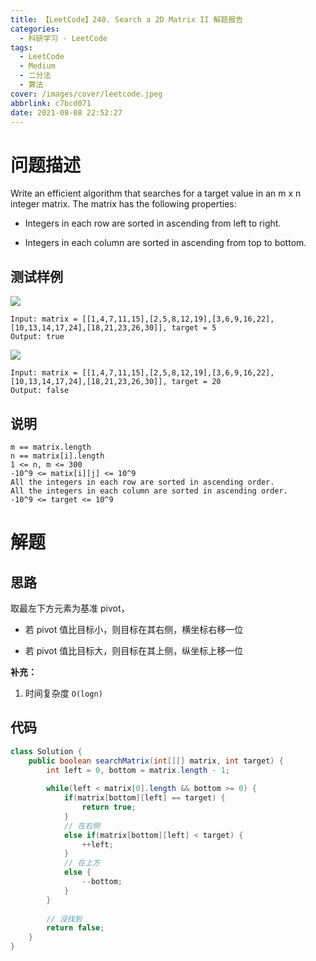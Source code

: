 ```yaml
---
title: 【LeetCode】240. Search a 2D Matrix II 解题报告
categories:
  - 科研学习 - LeetCode
tags:
  - LeetCode
  - Medium
  - 二分法
  - 算法
cover: /images/cover/leetcode.jpeg
abbrlink: c7bcd071
date: 2021-08-08 22:52:27
---
```


# 问题描述

Write an efficient algorithm that searches for a target value in an m x n integer matrix. The matrix has the following properties:

- Integers in each row are sorted in ascending from left to right.

- Integers in each column are sorted in ascending from top to bottom.

## 测试样例

![](/images/【LeetCode】240-Search-a-2D-Matrix-II-解题报告/2021-08-08-22-53-15.png)

```
Input: matrix = [[1,4,7,11,15],[2,5,8,12,19],[3,6,9,16,22],[10,13,14,17,24],[18,21,23,26,30]], target = 5
Output: true
```

![](/images/【LeetCode】240-Search-a-2D-Matrix-II-解题报告/2021-08-08-22-53-31.png)

```
Input: matrix = [[1,4,7,11,15],[2,5,8,12,19],[3,6,9,16,22],[10,13,14,17,24],[18,21,23,26,30]], target = 20
Output: false
```

## 说明

```
m == matrix.length
n == matrix[i].length
1 <= n, m <= 300
-10^9 <= matix[i][j] <= 10^9
All the integers in each row are sorted in ascending order.
All the integers in each column are sorted in ascending order.
-10^9 <= target <= 10^9
```

# 解题

## 思路

取最左下方元素为基准 pivot，

- 若 pivot 值比目标小，则目标在其右侧，横坐标右移一位

- 若 pivot 值比目标大，则目标在其上侧，纵坐标上移一位

**补充：**

1. 时间复杂度 `O(logn)`

## 代码

```java
class Solution {
    public boolean searchMatrix(int[][] matrix, int target) {
        int left = 0, bottom = matrix.length - 1;
        
        while(left < matrix[0].length && bottom >= 0) {
            if(matrix[bottom][left] == target) {
                return true;
            }
            // 在右侧
            else if(matrix[bottom][left] < target) {
                ++left;
            }
            // 在上方
            else {
                --bottom;
            }
        }
        
        // 没找到
        return false;
    }
}
```
